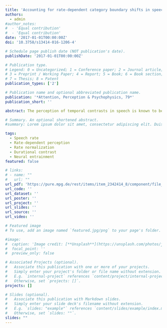 ```yaml
---
title: 'Accounting for rate-dependent category boundary shifts in speech perception.'
authors:
  - admin
#author_notes:
#  - 'Equal contribution'
#  - 'Equal contribution'
date: '2017-01-01T00:00:00Z'
doi: '10.3758/s13414-016-1206-4'

# Schedule page publish date (NOT publication's date).
publishDate: '2017-01-01T00:00:00Z'

# Publication type.
# Legend: 0 = Uncategorized; 1 = Conference paper; 2 = Journal article;
# 3 = Preprint / Working Paper; 4 = Report; 5 = Book; 6 = Book section;
# 7 = Thesis; 8 = Patent
publication_types: ['2']

# Publication name and optional abbreviated publication name.
publication: '*Attention, Perception & Psychophysics, 79*'
publication_short: ''

abstract: The perception of temporal contrasts in speech is known to be influenced by the speech rate in the surrounding context. This rate-dependent perception is suggested to involve general auditory processes because it is also elicited by non-speech contexts, such as pure tone sequences. Two general auditory mechanisms have been proposed to underlie rate-dependent perception, durational contrast and neural entrainment. This study compares the predictions of these two accounts of rate-dependent speech perception by means of four experiments, in which participants heard tone sequences followed by Dutch target words ambiguous between /ɑs/ 'ash' and /a:s/ 'bait'. Tone sequences varied in the duration of tones (short vs. long) and in the presentation rate of the tones (fast vs. slow). Results show that the duration of preceding tones did not influence target perception in any of the experiments, thus challenging durational contrast as explanatory mechanism behind rate-dependent perception. Instead, the presentation rate consistently elicited a category boundary shift, with faster presentation rates inducing more /a:s/ responses, but only if the tone sequence was isochronous. Therefore, this study proposes an alternative, neurobiologically plausible account of rate-dependent perception involving neural entrainment of endogenous oscillations to the rate of a rhythmic stimulus

# Summary. An optional shortened abstract.
#summary: Lorem ipsum dolor sit amet, consectetur adipiscing elit. Duis posuere tellus ac convallis placerat. Proin tincidunt magna sed ex sollicitudin condimentum.

tags:
  - Speech rate 
  - Rate-dependent perception 
  - Rate normalization 
  - Durational contrast 
  - Neural entrainment
featured: false

# links:
# - name: ""
#   url: ""
url_pdf: 'https://pure.mpg.de/rest/items/item_2342414_8/component/file_2398345/content'
url_code: ''
url_dataset: ''
url_poster: ''
url_project: ''
url_slides: ''
url_source: ''
url_video: ''

# Featured image
# To use, add an image named `featured.jpg/png` to your page's folder.

#image:
#  caption: 'Image credit: [**Unsplash**](https://unsplash.com/photos/jdD8gXaTZsc)'
#  focal_point: ''
#  preview_only: false

# Associated Projects (optional).
#   Associate this publication with one or more of your projects.
#   Simply enter your project's folder or file name without extension.
#   E.g. `internal-project` references `content/project/internal-project/index.md`.
#   Otherwise, set `projects: []`.
projects: []

# Slides (optional).
#   Associate this publication with Markdown slides.
#   Simply enter your slide deck's filename without extension.
#   E.g. `slides: "example"` references `content/slides/example/index.md`.
#   Otherwise, set `slides: ""`.
slides: ""
---
```


<!-- THIS MARKDOWN BIT IS CURRENTLY COMMENTED OUT
{{% callout note %}}
Click the _Cite_ button above to demo the feature to enable visitors to import publication metadata into their reference management software.
{{% /callout %}}

Supplementary notes can be added here, including [code and math](https://wowchemy.com/docs/content/writing-markdown-latex/).
-->

